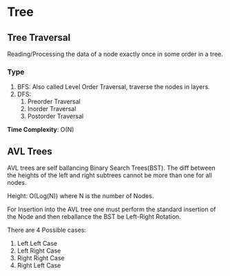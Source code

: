 # Tree

## Tree Traversal
Reading/Processing the data of a node exactly once in some order in a tree.

### Type

1. BFS: Also called Level Order Traversal, traverse the nodes in layers.
2. DFS:
    1. Preorder Traversal
    2. Inorder Traversal
    3. Postorder Traversal

**Time Complexity**: O(N)

## AVL Trees

AVL trees are self ballancing Binary Search Trees(BST). The diff between the heights of the left and right subtrees cannot be more than one for all nodes.

Height: O(Log(N)) where N is the number of Nodes.

For Insertion into the AVL tree one must perform the standard insertion of the Node and then reballance the BST be Left-Right Rotation.

There are 4 Possible cases:

1. Left Left Case
2. Left Right Case
3. Right Right Case
4. Right Left Case